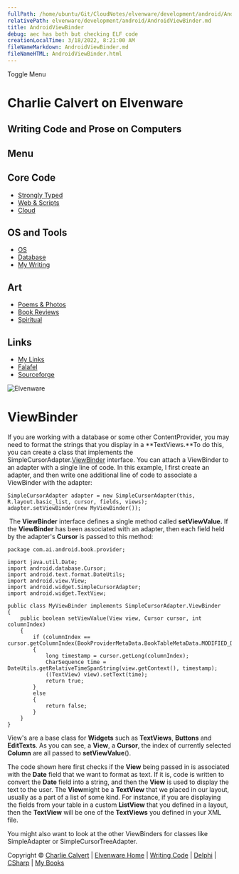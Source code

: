 ```yaml
---
fullPath: /home/ubuntu/Git/CloudNotes/elvenware/development/android/AndroidViewBinder.md
relativePath: elvenware/development/android/AndroidViewBinder.md
title: AndroidViewBinder
debug: aec has both but checking ELF code
creationLocalTime: 3/18/2022, 8:21:00 AM
fileNameMarkdown: AndroidViewBinder.md
fileNameHTML: AndroidViewBinder.html
---
```


<!-- toc -->
<!-- tocstop -->

Toggle Menu

Charlie Calvert on Elvenware
============================

Writing Code and Prose on Computers
-----------------------------------

Menu
----

Core Code
---------

-   [Strongly Typed](../index.html)
-   [Web & Scripts](../web/index.html)
-   [Cloud](../cloud/index.shtml)

OS and Tools
------------

-   [OS](../../os/index.html)
-   [Database](../database/index.html)
-   [My Writing](../../books/index.html)

Art
---

-   [Poems & Photos](../../Art/index.html)
-   [Book Reviews](../../books/reading/index.html)
-   [Spiritual](../../spirit/index.html)

Links
-----

-   [My Links](../../links.html)
-   [Falafel](http://www.falafel.com/)
-   [Sourceforge](http://sourceforge.net/projects/elvenware/)

![Elvenware](../../images/elvenwarelogo.png)

ViewBinder
==========

If you are working with a database or some other ContentProvider, you
may need to format the strings that you display in a **TextViews.**To do
this, you can create a class that implements the
SimpleCursorAdapter.[ViewBinder](http://developer.android.com/reference/android/widget/SimpleCursorAdapter.ViewBinder.html)
interface. You can attach a ViewBinder to an adapter with a single line
of code. In this example, I first create an adapter, and then write one
additional line of code to associate a ViewBinder with the adapter:

~~~~ {.code}
SimpleCursorAdapter adapter = new SimpleCursorAdapter(this, R.layout.basic_list, cursor, fields, views);
adapter.setViewBinder(new MyViewBinder());
~~~~

 The **ViewBinder** interface defines a single method called
**setViewValue.** If the **ViewBinder** has been associated with an
adapter, then each field held by the adapter's **Cursor** is passed to
this method:

~~~~ {.code}
package com.ai.android.book.provider;

import java.util.Date;
import android.database.Cursor;
import android.text.format.DateUtils;
import android.view.View;
import android.widget.SimpleCursorAdapter;
import android.widget.TextView;

public class MyViewBinder implements SimpleCursorAdapter.ViewBinder 
{
    public boolean setViewValue(View view, Cursor cursor, int columnIndex) 
    {
        if (columnIndex == cursor.getColumnIndex(BookProviderMetaData.BookTableMetaData.MODIFIED_DATE)) 
        {           
            long timestamp = cursor.getLong(columnIndex); 
            CharSequence time = DateUtils.getRelativeTimeSpanString(view.getContext(), timestamp); 
            ((TextView) view).setText(time); 
            return true;
        } 
        else 
        {
            return false;
        }       
    }
}
~~~~

View's are a base class for **Widgets** such as **TextViews**,
**Buttons** and **EditTexts**. As you can see, a **View**, a **Cursor**,
the index of currently selected **Column** are all passed to
**setViewValue**().

The code shown here first checks if the **View** being passed in is
associated with the **Date** field that we want to format as text. If it
is, code is written to convert the **Date** field into a string, and
then the **View** is used to display the text to the user. The
**View**might be a **TextView** that we placed in our layout, usually as
a part of a list of some kind. For instance, if you are displaying the
fields from your table in a custom **ListView** that you defined in a
layout, then the **TextView** will be one of the **TextViews** you
defined in your XML file.

You might also want to look at the other ViewBinders for classes like
SimpleAdapter or SimpleCursorTreeAdapter.

Copyright © [Charlie Calvert](../../index.html) | [Elvenware
Home](../../index.html) | [Writing Code](../index.html) |
[Delphi](../delphi/index.html) | [CSharp](../csharp/index.html) | [My
Books](../../books/index.html)
